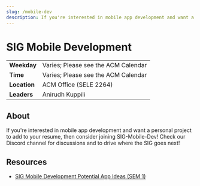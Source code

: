 ```yaml
---
slug: /mobile-dev
description: If you're interested in mobile app development and want a personal project to add to your resume, then consider joining SIG-Mobile-Dev!
---
```


# SIG Mobile Development

|              |                                     |
| ------------ | ----------------------------------- |
| **Weekday**  | Varies; Please see the ACM Calendar |
| **Time**     | Varies; Please see the ACM Calendar |
| **Location** | ACM Office (SELE 2264)              |
| **Leaders**  | Anirudh Kuppili                     |

## About

If you're interested in mobile app development and want a personal project to add to your resume, then consider joining SIG-Mobile-Dev! Check our Discord channel for discussions and to drive where the SIG goes next!

## Resources

- [SIG Mobile Development Potential App Ideas (SEM 1)](/media/sigmobiledev/SIG%20Mobile%20Development%20Potential%20App%20Ideas%20%28SEM%201%29.pdf)
